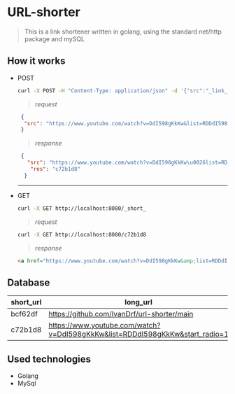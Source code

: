 # URL-shorter
> This is a link shortener written in golang, using the standard net/http package and mySQL
## How it works
- POST
  ```bash
  curl -X POST -H "Content-Type: application/json" -d '{"src":"_link_"}' http://localhost:8080/urls 
  ```
  
  > _request_
  ```json
   {
    "src": "https://www.youtube.com/watch?v=DdI598gKkKw&list=RDDdI598gKkKw&start_radio=1"
   }
  ```
 
  > _response_
  ```json
   {
     "src": "https://www.youtube.com/watch?v=DdI598gKkKw\u0026list=RDDdI598gKkKw\u0026start_radio=1",
      "res": "c72b1d8"
    }
  ```

  ***

- GET
   ```bash
   curl -X GET http://localhost:8080/_short_
   ```

   > _request_

   ```bash
   curl -X GET http://localhost:8080/c72b1d8
   ```

   > _response_

  ```html
  <a href="https://www.youtube.com/watch?v=DdI598gKkKw&amp;list=RDDdI598gKkKw&amp;start_radio=1">Found</a>.
  ```

## Database
| short_url | long_url                                                                     |
|-----------|------------------------------------------------------------------------------|
| bcf62df   | https://github.com/IvanDrf/url-shorter/main                                  |
| c72b1d8   | https://www.youtube.com/watch?v=DdI598gKkKw&list=RDDdI598gKkKw&start_radio=1 |
 

## Used technologies
- Golang 
- MySql

